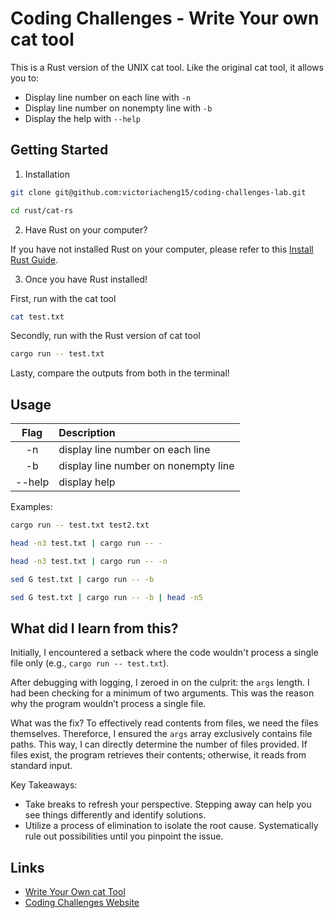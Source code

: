 # Coding Challenges - Write Your own cat tool

This is a Rust version of the UNIX cat tool. Like the original cat tool, it allows you to:

- Display line number on each line with `-n`
- Display line number on nonempty line with `-b`
- Display the help with `--help`

## Getting Started

1. Installation

```bash
git clone git@github.com:victoriacheng15/coding-challenges-lab.git

cd rust/cat-rs
```

2. Have Rust on your computer?

If you have not installed Rust on your computer, please refer to this [Install Rust Guide](https://www.rust-lang.org/tools/install).

3. Once you have Rust installed!

First, run with the cat tool
```bash
cat test.txt
```
Secondly, run with the Rust version of cat tool
```bash
cargo run -- test.txt
```
Lasty, compare the outputs from both in the terminal!

## Usage

|  Flag  | Description                          |
| :----: | :----------------------------------- |
|   -n   | display line number on each line     |
|   -b   | display line number on nonempty line |
| --help | display help                         |

Examples:

```bash
cargo run -- test.txt test2.txt

head -n3 test.txt | cargo run -- -

head -n3 test.txt | cargo run -- -n

sed G test.txt | cargo run -- -b

sed G test.txt | cargo run -- -b | head -n5
```

## What did I learn from this?

Initially, I encountered a setback where the code wouldn't process a single file only (e.g., `cargo run -- test.txt`).

After debugging with logging, I zeroed in on the culprit: the `args` length. I had been checking for a minimum of two arguments. This was the reason why the program wouldn’t process a single file.

What was the fix? To effectively read contents from files, we need the files themselves. Thereforce, I ensured the `args` array exclusively contains file paths. This way, I can directly determine the number of files provided. If files exist, the program retrieves their contents; otherwise, it reads from standard input.

Key Takeaways:
- Take breaks to refresh your perspective. Stepping away can help you see things differently and identify solutions.
- Utilize a process of elimination to isolate the root cause. Systematically rule out possibilities until you pinpoint the issue.


## Links

- [Write Your Own cat Tool](https://codingchallenges.fyi/challenges/challenge-cat)
- [Coding Challenges Website](https://codingchallenges.fyi)

